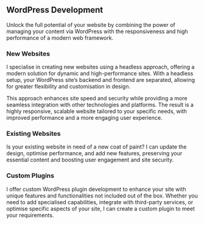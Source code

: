 ## WordPress Development

Unlock the full potential of your website by combining the power of managing your content via WordPress with the
responsiveness and high performance of a modern web framework.

### New Websites

I specialise in creating new websites using a headless approach, offering a modern solution for dynamic and
high-performance sites. With a headless setup, your WordPress site’s backend and frontend are separated, allowing for
greater flexibility and customisation in design.

This approach enhances site speed and security while providing a more seamless integration with other technologies and
platforms. The result is a highly responsive, scalable website tailored to your specific needs, with improved
performance and a more engaging user experience.

### Existing Websites

Is your existing website in need of a new coat of paint? I can update the design, optimise performance, and add new
features, preserving your essential content and boosting user engagement and site security.

### Custom Plugins

I offer custom WordPress plugin development to enhance your site with unique features and functionalities not included
out of the box. Whether you need to add specialised capabilities, integrate with third-party services, or optimise
specific aspects of your site, I can create a custom plugin to meet your requirements.